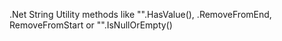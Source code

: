 .Net String Utility methods like "".HasValue(), .RemoveFromEnd, RemoveFromStart or "".IsNullOrEmpty()

